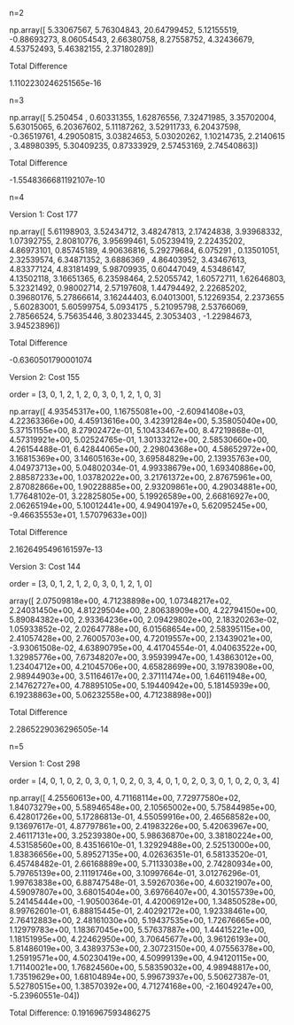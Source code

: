 n=2

np.array([ 5.33067567,  5.76304843, 20.64799452,  5.12155519, -0.88693273,
        8.06054543,  2.66380758,  8.27558752,  4.32436679,  4.53752493,
        5.46382155,  2.37180289])
        
Total Difference

1.1102230246251565e-16

n=3

np.array([ 5.250454  ,  0.60331355,  1.62876556,  7.32471985,  3.35702004,
        5.63015065,  6.20367602,  5.11187262,  3.52911733,  6.20437598,
       -0.36519761,  4.29050815,  3.03824653,  5.03020262,  1.10214735,
        2.2140615 ,  3.48980395,  5.30409235,  0.87333929,  2.57453169,
        2.74540863])
        
Total Difference

-1.5548366681192107e-10

n=4 

Version 1: Cost 177

np.array([ 5.61198903,  3.52434712,  3.48247813,  2.17424838,  3.93968332,
        1.07392755,  2.80810776,  3.95699461,  5.05239419,  2.22435202,
        4.86973101,  0.85745189,  4.90636816,  5.29279684,  6.075291  ,
        0.13501051,  2.32539574,  6.34871352,  3.6886369 ,  4.86403952,
        3.43467613,  4.83377124,  4.83181499,  5.98709935,  0.60447049,
        4.53486147,  4.13502118,  3.16651365,  6.23598464,  2.52055742,
        1.60572711,  1.62646803,  5.32321492,  0.98002714,  2.57197608,
        1.44794492,  2.22685202,  0.39680176,  5.27866614,  3.16244403,
        6.04013001,  5.12269354,  2.2373655 ,  5.60283001,  5.60599754,
        5.0934175 ,  5.21095798,  2.53766069,  2.78566524,  5.75635446,
        3.80233445,  2.3053403 , -1.22984673,  3.94523896])
        
Total Difference

-0.6360501790001074

Version 2: Cost 155

order = [3, 0, 1, 2, 1, 2, 0, 3, 0, 1, 2, 1, 0, 3]

np.array([ 4.93545317e+00,  1.16755081e+00, -2.60941408e+03,  4.22363366e+00,
        4.45913616e+00,  3.42391284e+00,  5.35805040e+00,  5.37151155e+00,
        8.27902472e-01,  5.10433467e+00,  8.47219868e-01,  4.57319921e+00,
        5.02524765e-01,  1.30133212e+00,  2.58530660e+00,  4.26154488e-01,
        6.42844065e+00,  2.29804368e+00,  4.58652972e+00,  3.16815369e+00,
        3.14605163e+00,  3.69584829e+00,  2.13935763e+00,  4.04973713e+00,
        5.04802034e-01,  4.99338679e+00,  1.69340886e+00,  2.88587233e+00,
        1.03782022e+00,  3.21761372e+00,  2.87675961e+00,  2.87082866e+00,
        1.90228885e+00,  2.93209861e+00,  4.29034881e+00,  1.77648102e-01,
        3.22825805e+00,  5.19926589e+00,  2.66816927e+00,  2.06265194e+00,
        5.10012441e+00,  4.94904197e+0,  5.62095245e+00, -9.46635553e+01,
        1.57079633e+00]) 
        
Total Difference

2.1626495496161597e-13

Version 3: Cost 144

order = [3, 0, 1, 2, 1, 2, 0, 3, 0, 1, 2, 1, 0]

array([ 2.07509818e+00,  4.71238898e+00,  1.07348217e+02,  2.24031450e+00,
        4.81229504e+00,  2.80638909e+00,  4.22794150e+00,  5.89084382e+00,
        2.93364236e+00,  2.09429802e+00,  2.18320263e-02,  1.05933852e-02,
        2.02647788e+00,  6.01568654e+00,  2.58395115e+00,  2.41057428e+00,
        2.76005703e+00,  4.72019557e+00,  2.13439021e+00, -3.93061508e-02,
        4.63890795e+00,  4.41704554e-01,  4.04063522e+00,  1.32985776e+00,
        7.67348207e+00,  3.95939947e+00,  1.43863012e+00,  1.23404712e+00,
        4.21045706e+00,  4.65828699e+00,  3.19783908e+00,  2.98944903e+00,
        3.51164617e+00,  2.37111474e+00,  1.64611948e+00,  2.14762727e+00,
        4.78895105e+00,  5.19440942e+00,  5.18145939e+00,  6.19238863e+00,
        5.06232558e+00,  4.71238898e+00])
        
Total Difference

2.2865229036296505e-14

n=5

Version 1: Cost 298

order = [4, 0, 1, 0, 2, 0, 3, 0, 1, 0, 2, 0, 3, 4, 0, 1, 0, 2, 0, 3, 0, 1, 0, 2, 0, 3, 4]

np.array([ 4.25560613e+00,  4.71168114e+00,  7.72977580e+02,  1.84073279e+00,
        5.58946548e+00,  2.10565002e+00,  5.75844985e+00,  6.42801726e+00,
        5.17286813e-01,  4.55059916e+00,  2.46568582e+00,  9.13697617e-01,
        4.87797861e+00,  2.41983226e+00,  5.42063967e+00,  2.46117131e+00,
        3.25239380e+00,  5.98636870e+00,  3.38180224e+00,  4.53158560e+00,
        8.43516610e-01,  1.32929488e+00,  2.52513000e+00,  1.83836656e+00,
        5.89527135e+00,  4.02636351e-01,  6.58133520e-01,  6.45748482e-01,
        2.66168889e+00,  5.71133038e+00,  2.74280934e+00,  5.79765139e+00,
        2.11191746e+00,  3.10997664e-01,  3.01276296e-01,  1.99763838e+00,
        6.88747548e-01,  3.59267036e+00,  4.60321907e+00,  4.59097807e+00,
        3.68015404e+00,  3.69766407e+00,  4.30155739e+00,  5.24145444e+00,
       -1.90500364e-01,  4.42006912e+00,  1.34850528e+00,  8.99762601e-01,
        6.88815445e-01,  2.40292172e+00,  1.92338461e+00,  2.76412883e+00,
        2.48161030e+00,  5.19437535e+00,  1.72676665e+00,  1.12979783e+00,
        1.18367045e+00,  5.57637887e+00,  1.44415221e+00,  1.18151995e+00,
        4.22462950e+00,  3.70645677e+00,  3.96126193e+00,  5.81486019e+00,
        3.43893753e+00,  2.30723150e+00,  4.07556378e+00,  1.25919571e+00,
        4.50230419e+00,  4.50999139e+00,  4.94120115e+00,  1.71140021e+00,
        1.76824560e+00,  5.58359032e+00,  4.98948817e+00,  1.73519629e+00,
        1.68104894e+00,  5.99673937e+00,  5.50627387e-01,  5.52780515e+00,
        1.38570392e+00,  4.71274168e+00, -2.16049247e+00, -5.23960551e-04])

        
Total Difference: 0.1916967593486275
        
